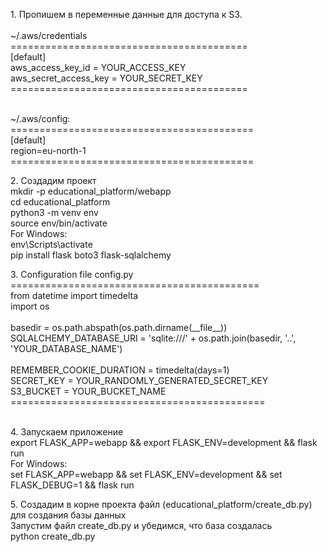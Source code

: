 <p>1. Пропишем в переменные данные для доступа к S3. <br><br>
~/.aws/credentials <br>
=========================================<br>
[default]<br>
aws_access_key_id = YOUR_ACCESS_KEY<br>
aws_secret_access_key = YOUR_SECRET_KEY<br>
=========================================<br><br></p>

<p>~/.aws/config:<br>
==========================================<br>
[default]<br>
region=eu-north-1<br>
==========================================<br></p>

<p>2. Создадим проект<br>
mkdir -p educational_platform/webapp<br>
cd educational_platform<br>
python3 -m venv env<br>
source env/bin/activate<br>
    For Windows:<br>
    env\Scripts\activate<br>
pip install flask boto3 flask-sqlalchemy<br></p>
<p>3. Configuration file config.py<br>
===========================================<br>
from datetime import timedelta<br>
import os<br>
<br>
basedir = os.path.abspath(os.path.dirname(__file__))<br>
SQLALCHEMY_DATABASE_URI = 'sqlite:///' + os.path.join(basedir, '..', 'YOUR_DATABASE_NAME')<br>
<br>
REMEMBER_COOKIE_DURATION = timedelta(days=1)<br>
SECRET_KEY = YOUR_RANDOMLY_GENERATED_SECRET_KEY<br>
S3_BUCKET = YOUR_BUCKET_NAME<br>
============================================<br><br>
<p>4. Запускаем приложение<br>
export FLASK_APP=webapp && export FLASK_ENV=development && flask run<br>
    For Windows:<br>
    set FLASK_APP=webapp && set FLASK_ENV=development && set FLASK_DEBUG=1 && flask run<br></p>
<p>5. Создадим в корне проекта файл (educational_platform/create_db.py) для создания базы данных<br>
Запустим файл create_db.py и убедимся, что база создалась<br>
python create_db.py<br></p>
